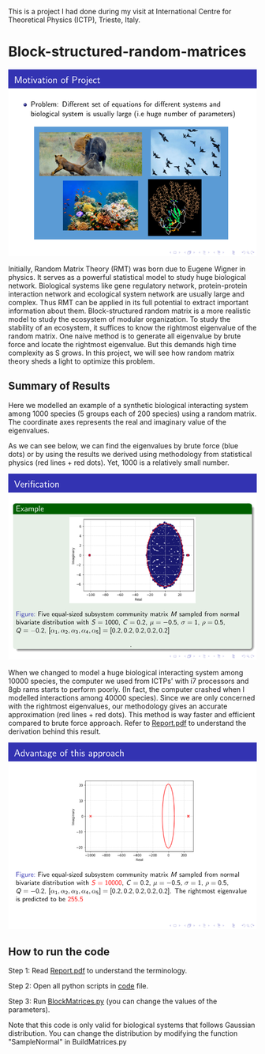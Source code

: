 This is a project I had done during my visit at International Centre for Theoretical Physics (ICTP), Trieste, Italy.

# Block-structured-random-matrices

![Motivation](https://github.com/lingminhao/Block-structured-random-matrices/blob/main/readme-images/projectmotivation.png)

Initially, Random Matrix Theory (RMT) was born due to Eugene Wigner in physics. It serves as a powerful statistical model to study huge biological network. Biological systems like gene regulatory network, protein-protein interaction network and ecological system network are usually large and complex. Thus RMT can be applied in its full potential to extract important information about them. Block-structured random matrix is a more realistic model to study the ecosystem of modular organization. To study the stability of an ecosystem, it suffices to know the rightmost eigenvalue of the random matrix. One naive method is to generate all eigenvalue by brute force and locate the rightmost eigenvalue. But this demands high time complexity as S grows. In this project, we will see how random matrix theory sheds a light to optimize this problem. 

## Summary of Results

Here we modelled an example of a synthetic biological interacting system among 1000 species (5 groups each of 200 species) using a random matrix. The coordinate axes represents the real and imaginary value of the eigenvalues. 

As we can see below, we can find the eigenvalues by brute force (blue dots) or by using the results we derived using methodology from statistical physics (red lines + red dots). Yet, 1000 is a relatively small number. 

![example](https://github.com/lingminhao/Block-structured-random-matrices/blob/main/readme-images/example.png)

When we changed to model a huge biological interacting system among 10000 species, the computer we used from ICTPs' with i7 processors and 8gb rams starts to perform poorly. (In fact, the computer crashed when I modelled interactions among 40000 species). Since we are only concerned with the rightmost eigenvalues, our methodology gives an accurate approximation (red lines + red dots). This method is way faster and efficient compared to brute force approach. Refer to [Report.pdf](https://github.com/lingminhao/Block-structured-random-matrices/blob/main/Report.pdf) to understand the derivation behind this result.  

![advantage](https://github.com/lingminhao/Block-structured-random-matrices/blob/main/readme-images/advantage.png)

## How to run the code 
Step 1: Read [Report.pdf](https://github.com/lingminhao/Block-structured-random-matrices/blob/main/Report.pdf) to understand the terminology. 

Step 2: Open all python scripts in [code](https://github.com/lingminhao/Block-structured-random-matrices/tree/main/code) file.

Step 3: Run [BlockMatrices.py](https://github.com/lingminhao/Block-structured-random-matrices/blob/main/code/BlockMatrices.py) (you can change the values of the parameters).


Note that this code is only valid for biological systems that follows Gaussian distribution. You can change the distribution by modifying the function "SampleNormal" in BuildMatrices.py
